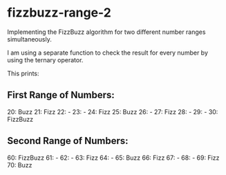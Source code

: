 # fizzbuzz-range-2
Implementing the FizzBuzz algorithm for two different number ranges simultaneously. 

I am using a separate function to check the result for every number by using the ternary operator.

This prints:

First Range of Numbers:
-----------------------
20: Buzz
21: Fizz
22: -
23: -
24: Fizz
25: Buzz
26: -
27: Fizz
28: -
29: -
30: FizzBuzz

Second Range of Numbers:
------------------------
60: FizzBuzz
61: -
62: -
63: Fizz
64: -
65: Buzz
66: Fizz
67: -
68: -
69: Fizz
70: Buzz
